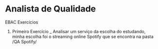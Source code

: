 # Analista de Qualidade 
 EBAC Exercícios

 1. Primeiro Exercício _ Analisar um serviço da escolha do estudando, minha escolha foi o streaming online Spotify que se encontra na pasta /QA Spotify/
